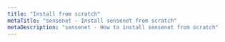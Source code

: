 ```yaml
---
title: "Install from scratch"
metaTitle: "sensenet - Install sensenet from scratch"
metaDescription: "sensenet - How to install sensenet from scratch"
---
```


